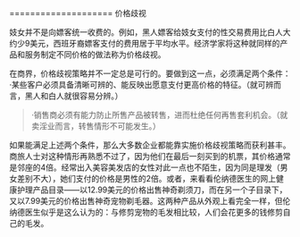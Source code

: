 ==================== 价格歧视

妓女并不是向嫖客统一收费的。例如，黑人嫖客给妓女支付的性交易费用比白人大约少9美元，西班牙裔嫖客支付的费用居于平均水平。经济学家将这种就同样的产品和服务制定不同价格的做法称为价格歧视。

在商界，价格歧视策略并不一定总是可行的。要做到这一点，必须满足两个条件：·某些客户必须具备清晰可辨的、能反映出愿意支付更高价格的特征。（就可辨而言，黑人和白人就很容易分辨。）

> ·销售商必须有能力防止所售产品被转售，进而杜绝任何再售套利机会。（就卖淫业而言，转售情形不可能发生。）

如果能满足上述两个条件，那么大多数企业都能靠实施价格歧视策略而获利甚丰。商旅人士对这种情形再熟悉不过了，因为他们在最后一刻买到的机票，其价格通常是邻座的4倍。经常出入美容美发店的女性对此一点也不陌生，因为同是理发（男女差别不大），她们支付的价格是男性的2倍。或者，来看看伦纳德医生的网上健康护理产品目录——以12.99美元的价格出售神奇剃须刀，而在另一个子目录下，又以7.99美元的价格出售神奇宠物剃毛器。这两种产品从外观上看完全一样，但伦纳德医生似乎是这么认为的：与修剪宠物的毛发相比较，人们会花更多的钱修剪自己的毛发。